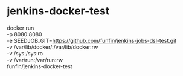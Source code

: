 # jenkins-docker-test

docker run \
  -p 8080:8080 \
  -e SEEDJOB_GIT=https://github.com/funfin/jenkins-jobs-dsl-test.git \
  -v /var/lib/docker/:/var/lib/docker:rw \
  -v /sys:/sys:ro \
  -v /var/run:/var/run:rw \
  funfin/jenkins-docker-test